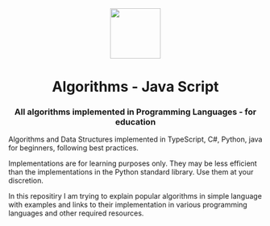 <div align="center">
<!-- Title: -->
  <a>
    <img src="https://raw.githubusercontent.com/TheAlgorithms/website/1cd824df116b27029f17c2d1b42d81731f28a920/public/logo.svg" height="100">
  </a>
  <h1><a>Algorithms</a> - Java Script</h1>

  <h3>All algorithms implemented in Programming Languages - for education</h3>
</div>

Algorithms and Data Structures implemented in TypeScript, C#, Python, java for beginners, following best practices.

Implementations are for learning purposes only. They may be less efficient than the implementations in the Python standard library. Use them at your discretion.

In this repositiry I am trying to explain popular algorithms in simple language with examples and links to their implementation in various programming languages and other required resources.
